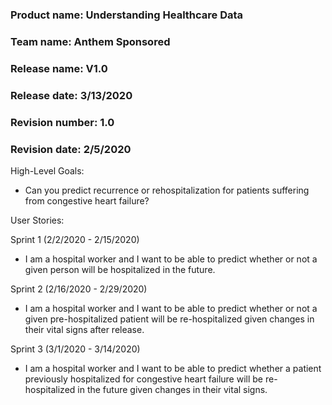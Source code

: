 ### Product name: Understanding Healthcare Data
### Team name: Anthem Sponsored
### Release name: V1.0
### Release date: 3/13/2020
### Revision number: 1.0 
### Revision date: 2/5/2020

High-Level Goals:
* Can you predict recurrence or rehospitalization for patients suffering from congestive heart failure?

User Stories:

Sprint 1 (2/2/2020 - 2/15/2020)
* I am a hospital worker and I want to be able to predict whether or not a given person will be hospitalized in the future.

Sprint 2 (2/16/2020 - 2/29/2020)
* I am a hospital worker and I want to be able to predict whether or not a given pre-hospitalized patient will be re-hospitalized given changes in their vital signs after release.


Sprint 3 (3/1/2020 - 3/14/2020)
* I am a hospital worker and I want to be able to predict whether a patient previously hospitalized for congestive heart failure will be re-hospitalized in the future given changes in their vital signs.

